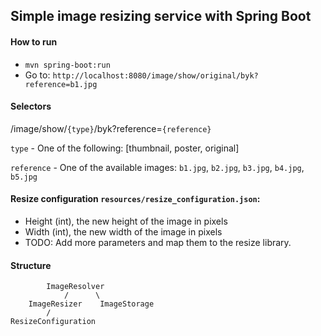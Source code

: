 ## Simple image resizing service with Spring Boot


#### How to run
* `mvn spring-boot:run`
* Go to: `http://localhost:8080/image/show/original/byk?reference=b1.jpg`

#### Selectors
/image/show/`{type}`/byk?reference=`{reference}` 

`type` - One of the following: [thumbnail, poster, original]

`reference` - One of the available images:
`b1.jpg`, `b2.jpg`, `b3.jpg`, `b4.jpg`, `b5.jpg`

#### Resize configuration `resources/resize_configuration.json`:
* Height (int), the new height of the image in pixels
* Width (int), the new width of the image in pixels
* TODO: Add more parameters and map them to the resize library.

#### Structure
            ImageResolver
                /      \
        ImageResizer    ImageStorage
            /
    ResizeConfiguration
